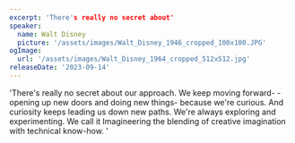 ```yaml
---
excerpt: 'There's really no secret about'
speaker:
  name: Walt Disney
  picture: '/assets/images/Walt_Disney_1946_cropped_100x100.JPG'
ogImage:
  url: '/assets/images/Walt_Disney_1964_cropped_512x512.jpg'
releaseDate: '2023-09-14'
---
```


'There's really no secret about our approach. We keep moving forward- -opening up new doors and doing new things- because we're curious. And curiosity keeps leading us down new paths. We're always exploring and experimenting. We call it Imagineering the blending of creative imagination with technical know-how.'
